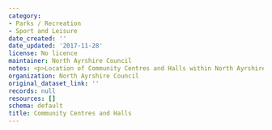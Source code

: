 ```yaml
---
category:
- Parks / Recreation
- Sport and Leisure
date_created: ''
date_updated: '2017-11-28'
license: No licence
maintainer: North Ayrshire Council
notes: <p>Location of Community Centres and Halls within North Ayrshire</p>
organization: North Ayrshire Council
original_dataset_link: ''
records: null
resources: []
schema: default
title: Community Centres and Halls
---
```

